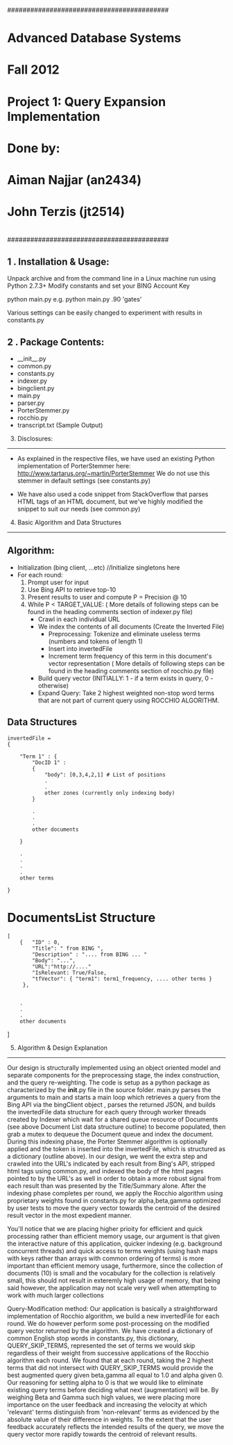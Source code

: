 ##########################################
# Advanced Database Systems
# Fall 2012
#
# Project 1: Query Expansion Implementation
# Done by: 
#		Aiman Najjar (an2434)
#		John Terzis (jt2514) 
#
##########################################




1 . Installation & Usage:
--------------------------
Unpack archive and from the command line in a Linux machine run using Python 2.7.3+
Modify constants and set your BING Account Key

python main.py <precision> <query>
e.g. python main.py .90 'gates'

Various settings can be easily changed to experiment with results in constants.py



2 . Package Contents:
--------------------------
- \_\_init\_\_.py
- common.py
- constants.py
- indexer.py
- bingclient.py
- main.py
- parser.py
- PorterStemmer.py
- rocchio.py
- transcript.txt (Sample Output)

3. Disclosures:
--------------------------
- As explained in the respective files, we have used an existing Python implementation of PorterStemmer here:
http://www.tartarus.org/~martin/PorterStemmer
We do not use this stemmer in default settings (see constants.py)

- We have also used a code snippet from StackOverflow that parses HTML tags of an HTML document, but we've highly modified the snippet to suit our needs (see common.py)



4. Basic Algorithm and Data Structures
---------------------------------------

##	Algorithm: ##


* Initialization (bing client, ...etc) //Initialize singletons here
* For each round:                
	1. Prompt user for input
	1. Use Bing API to retrieve top-10              
	2. Present results to user and compute P = Precision @ 10
	3. While P < TARGET_VALUE:
			( More details of following steps can be found in the heading comments section of indexer.py file)
		* Crawl in each individual URL
		* We index the contents of all documents (Create the Inverted File)
			- Preprocessing:  Tokenize and eliminate useless terms (numbers and tokens of length 1)
			- Insert into invertedFile
			- Increment term frequency of this term in this document's vector representation
			( More details of following steps can be found in the heading comments section of rocchio.py file)
		* Build query vector (INITIALLY: 1 - if a term exists in query, 0 - otherwise)
		* Expand Query: Take 2 highest weighted non-stop word terms that are not part of current query using ROCCHIO ALGORITHM.



## Data Structures ##



	invertedFile =
	{

		"Term 1" : {
			"DocID 1" : 
			{
				"body": [0,3,4,2,1] # List of positions
				.
				.
				other zones (currently only indexing body)
			}
			
			.
			.
			.
			other documents 

		}

		.
		.
		.
		.
		other terms

	}



# DocumentsList Structure 
   
	[
		{   "ID" : 0,
			"Title": " from BING ", 
			"Description" : ".... from BING ... "
		    "Body": "...",
		    "URL":"http://...."
		    "IsRelevant: True/False,
		    "tfVector": { "term1": term1_frequency, .... other terms }
		 }, 
		

		.
		.
		.		
		other documents

   ]                               

5. Algorithm & Design Explanation
---------------------------------------
Our design is structurally implemented using an object oriented model and separate components for the preprocessing stage, the index construction, and the query re-weighting. The code is setup as a python package as characterized by the __init__.py file in the source 
folder. main.py parses the arguments to main and starts a main loop which retrieves a query from the Bing API via the bingClient object
, parses the returned JSON, and builds the invertedFile data structure for each query through worker threads created by Indexer which
wait for a shared queue resource of Documents (see above Document List data structure outline) to become populated, then grab a mutex to 
dequeue the Document queue and index the document. During this indexing phase, the Porter Stemmer algorithm is optionally applied and the token is 
inserted into the invertedFile, which is structured as a dictionary (outline above). In our design, we went the extra step and crawled into
the URL's indicated by each result from Bing's API, stripped html tags using common.py, and indexed the body of the html pages pointed to by
the URL's as well in order to obtain a more robust signal from each result than was presented by the Title/Summary alone. After the indexing phase completes per round, we apply the Rocchio algorithm using proprietary weights found in constants.py for alpha,beta,gamma optimized by
user tests to move the query vector towards the centroid of the desired result vector in the most expedient manner. 

You'll notice that we are placing higher prioity for efficient and quick processing rather than efficient memory usage, our argument is that given the interactive nature of this application, quicker indexing (e.g. background concurrent threads) and quick access to terms weights (using hash maps with keys rather than arrays with common ordering of terms) is more important than efficient memory usage, furthermore, since the collection of documents (10) is small and the vocabulary for the collection is relatively small, this should not result in exteremly high usage of memory, that being said however, the application may not scale very well when attempting to work with much larger collections


Query-Modification method:
Our application is basically a straightforward implementation of Rocchio algorithm, we build a new invertedFile for each round. We do however perform some post-processing on the modified query vector returned by the algorithm. We have created a dictionary of common English stop words in constants.py, this dictionary, QUERY_SKIP_TERMS, represented the set of terms we would skip regardless of their weight from successive applications of the Rocchio algorithm each round. We found that at each round,
taking the 2 highest terms that did not intersect with QUERY_SKIP_TERMS would provide the best augmented query given beta,gamma all
equal to 1.0 and alpha given 0. Our reasoning for setting alpha to 0 is that we would like to eliminate existing query terms before deciding what next (augmentation) will be. By weighing Beta and Gamma such high values, we were placing more importance on the user feedback and increasing the velocity 
at which 'relevant' terms distinguish from 'non-relevant' terms as evidenced by the absolute value of their difference in weights. To the 
extent that the user feedback accurately reflects the intended results of the query, we move the query vector more rapidly towards the 
centroid of relevant results. 

